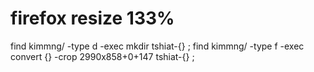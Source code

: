 # firefox resize 133%
find kimmng/ -type d -exec mkdir tshiat-{} \;
find kimmng/ -type f -exec convert {}  -crop 2990x858+0+147 tshiat-{} \;


